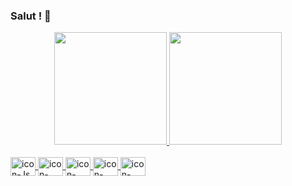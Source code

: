 ### Salut ! 👋

<div align="center">
  <a href="https://github.com/rafaballerini">
  <img height="180em" src="https://github-readme-stats.vercel.app/api?username=leoPinchon&show_icons=true&theme=radical&include_all_commits=true&count_private=true"/>
  <img height="180em" src="https://github-readme-stats.vercel.app/api/top-langs/?username=leoPinchon&layout=compact&langs_count=7&theme=radical"/>
</div>
<div style="display: inline_block"><br>
  <img align="center" alt="icon-Js" height="30" width="40" src="https://cdn.jsdelivr.net/gh/devicons/devicon/icons/javascript/javascript-plain.svg" >
  <img align="center" alt="icon-React" height="30" width="40" src="https://cdn.jsdelivr.net/gh/devicons/devicon/icons/react/react-original.svg">
  <img align="center" alt="icon-node" height="30" width="40" src="https://cdn.jsdelivr.net/gh/devicons/devicon/icons/nodejs/nodejs-original.svg">
  <img align="center" alt="icon-HTML" height="30" width="40" src="https://cdn.jsdelivr.net/gh/devicons/devicon/icons/html5/html5-original.svg">
  <img align="center" alt="icon-CSS" height="30" width="40" src="https://cdn.jsdelivr.net/gh/devicons/devicon/icons/css3/css3-original.svg" >
</div>

